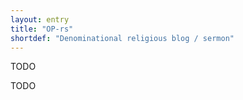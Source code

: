 ```yaml
---
layout: entry
title: "OP-rs"
shortdef: "Denominational religious blog / sermon"
---
```


TODO

<!-- details -->

TODO
